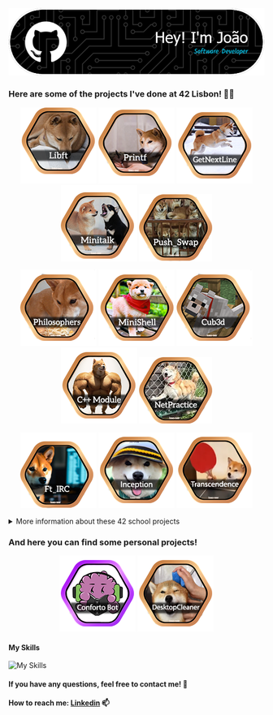 
![Header](https://github.com/joao-per/joao-per/blob/main/github-header-image.png)


### Here are some of the projects I've done at 42 Lisbon! 🧑‍💻

<div align="center">
  
<a href="https://github.com/joao-per/libft">![42 Libft](https://github.com/joao-per/joao-per/blob/main/Badges/Libft.png)</a>
<a href="https://github.com/joao-per/printf">![42 Printf](https://github.com/joao-per/joao-per/blob/main/Badges/Printf.png)</a>
<a href="https://github.com/joao-per/get_next_line">![42 GNL](https://github.com/joao-per/joao-per/blob/main/Badges/GetNextLine.png)</a>
<a href="https://github.com/joao-per/minitalk">![42 Minitalk](https://github.com/joao-per/joao-per/blob/main/Badges/Minitalk.png)</a>
<a href="https://github.com/joao-per/push_swap">![42 PushSwap](https://github.com/joao-per/joao-per/blob/main/Badges/Push_Swap.png)</a>


</div>

<div align="center">

<a href="https://github.com/joao-per/philosophers">![42 Philosopher](https://github.com/joao-per/joao-per/blob/main/Badges/Philosophers.png)</a>
<a href="https://github.com/joao-per/minishell">![42 Minishell](https://github.com/joao-per/joao-per/blob/main/Badges/Minishell.png)</a>
<a href="https://github.com/joao-per/cub3d">![42 Cub3d](https://github.com/joao-per/joao-per/blob/main/Badges/Cub3d.png)</a>
<a href="https://github.com/joao-per/cpp-modules">![42 CPP](https://github.com/joao-per/joao-per/blob/main/Badges/CPP.png)</a>
<a href="https://github.com/joao-per/netpractice">![42 NetPractice](https://github.com/joao-per/joao-per/blob/main/Badges/NetPractice.png)</a>


</div>

<div align="center">

<a href="https://github.com/joao-per/ft_irc">![42 FT_IRC](https://github.com/joao-per/joao-per/blob/main/Badges/Ft_irc.png)</a>
<a href="https://github.com/joao-per/inception">![42 Inception](https://github.com/joao-per/joao-per/blob/main/Badges/Inception.png)</a>
<a href="https://github.com/abaiao-r/ft_transcendence">![42 Transcendence](https://github.com/joao-per/joao-per/blob/main/Badges/Transcendence.png)</a>

</div>

<details>
<summary>More information about these 42 school projects</summary>

| Project                                                  |  Language  | Grade| Description                                                           |
|----------------------------------------------------------|------------|------|-----------------------------------------------------------------------|
| [libft](https://github.com/joao-per/libft)               | C          | 125% | Create a library of basic functions.                                  |
| [GNL](https://github.com/joao-per/get_next_line)         | C          | 125% | Read a single line from a file descriptor, can be used in a loop.     |
| [ft_printf](https://github.com/joao-per/ft_printf)       | C          | 100% | Recode the standard C library function, printf.                       |
| born2beroot                                              | Shell, CLI | 120% | Create a virtual machine to host a Debian server.                     |
| [minitalk](https://github.com/joao-per/minitalk)         | C          | 125% | Make 2 terminals talk.                                                |
| [push_swap](https://github.com/joao-per/push_swap)       | C          | 125% | Sort Numbers in a stack.                                              |
| [so_long](https://github.com/joao-per/so_long)           | C          | 123% | Short 2D game in C                                                    |
| [minishell](https://github.com/joao-per/minishell)       | C          | 101% | Replicate bash terminal in C                                          |
| [philosophers](https://github.com/joao-per/philosophers) | C          | 100% | Threads in C                                                          |
| [cub3d](https://github.com/joao-per/cub3d)               | C          | 103% | Raycasting in C                                                       |
| [netpractice](https://github.com/joao-per/netpractice)   | Networking | 100% | Networking, routing and addresses introduction                        |
| [cpp-modules](https://github.com/joao-per/cpp-modules)   | C++        | 100% | Introduction to C++                                                   |
| [ft_irc](https://github.com/joao-per/ft_irc)             | C++        | 125% | A basic implementation of an IRC server                               |
| [inception](https://github.com/joao-per/inception)       | Docker     | 100% | Wordpress website built with MariaDB and Nginx                        |
| [transcendence](https://github.com/abaiao-r/ft_transcendence)       | Python     | 125% | Pong website made with Python                              |

</details>

### And here you can find some personal projects!

<div align="center">

<a href="https://github.com/joao-per/Conforto-Discord-Bot">![Conforto Bot](https://github.com/joao-per/joao-per/blob/main/Badges/Conforto.png)</a>
<a href="https://github.com/joao-per/DesktopCleanerInator">![CleanerInator](https://github.com/joao-per/joao-per/blob/main/Badges/Cleaner.png)</a>

</div>

#### My Skills

![My Skills](https://skillicons.dev/icons?i=js,html,css,c,cpp,cs,py,mysql,java)

#### If you have any questions, feel free to contact me! 💌
#### How to reach me: [Linkedin](https://www.linkedin.com/in/pereirajoão/) 📫

